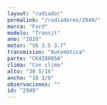 ```yaml
---
layout: "radiador"
permalink: "/radiadores/2949/"
marca: "Ford"
modelo: "Transit"
ano: "2020"
motor: "V6 3.5 3.7"
transmision: "Automática"
parte: "CK4Z8005A"
clima: "Con clima"
alto: "30 5/16"
ancho: "18 3/8"
observaciones: ""
id: "2949"
---
```


